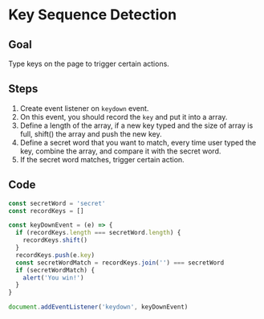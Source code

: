# Key Sequence Detection

## Goal

Type keys on the page to trigger certain actions.

## Steps

1. Create event listener on `keydown` event.
2. On this event, you should record the `key` and put it into a array.
3. Define a length of the array, if a new key typed and the size of array is full, shift() the array and push the new key.
4. Define a secret word that you want to match, every time user typed the key, combine the array, and compare it with the secret word.
5. If the secret word matches, trigger certain action.

## Code

```javascript
const secretWord = 'secret'
const recordKeys = []

const keyDownEvent = (e) => {
  if (recordKeys.length === secretWord.length) {
    recordKeys.shift()
  }
  recordKeys.push(e.key)
  const secretWordMatch = recordKeys.join('') === secretWord
  if (secretWordMatch) {
    alert('You win!')
  }
}

document.addEventListener('keydown', keyDownEvent)
```